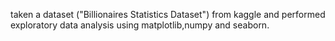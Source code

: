taken a dataset ("Billionaires Statistics Dataset") from kaggle and performed exploratory data analysis using matplotlib,numpy and seaborn.
